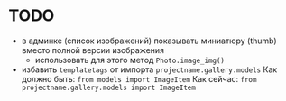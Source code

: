 TODO
====

* в админке (список изображений) показывать миниатюру (thumb) вместо полной версии изображения
  * использовать для этого метод ``Photo.image_img()``
* избавить ``templatetags`` от импорта ``projectname.gallery.models``
  Как должно быть: ``from models import ImageItem``
  Как сейчас: ``from projectname.gallery.models import ImageItem``

